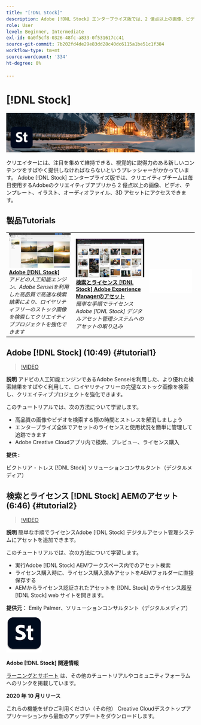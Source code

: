 ```yaml
---
title: "[!DNL Stock]"
description: Adobe [!DNL Stock] エンタープライズ版では、2 億点以上の画像、ビデオ、テンプレート、イラスト、オーディオファイル、3D アセットにアクセスできます。
role: User
level: Beginner, Intermediate
exl-id: 0a0f5cf8-0326-48fc-a833-0f531617cc41
source-git-commit: 7b202fd4de29e83dd28c40dc6115a1be51c1f384
workflow-type: tm+mt
source-wordcount: '334'
ht-degree: 0%

---
```


# [!DNL Stock]

![チュートリアルヒーロー画像](../assets/Stock.jpg)

クリエイターには、注目を集めて維持できる、視覚的に説得力のある新しいコンテンツをすばやく提供しなければならないというプレッシャーがかかっています。 Adobe [!DNL Stock] エンタープライズ版では、クリエイティブチームは毎日使用するAdobeのクリエイティブアプリから 2 億点以上の画像、ビデオ、テンプレート、イラスト、オーディオファイル、3D アセットにアクセスできます。

## 製品Tutorials

<table style="table-layout:fixed">
<tr>
 <td>
   <a href="stock.md#tutorial1">
      <img alt="Adobe [!DNL Stock]" src="../assets/stock_torres_thumbnail.jpg" />
   </a>
    <div>
   <a href="stock.md#tutorial1"><strong>Adobe [!DNL Stock]</strong></a>
    </div>
    <em>アドビの人工知能エンジン、Adobe Senseiを利用した高品質で高速な検索結果により、ロイヤリティフリーのストック画像を検索してクリエイティブプロジェクトを強化できます</em>
    <br>
  </td>
  <td>
   <a href="stock.md#tutorial2">
      <img alt="検索とライセンス [!DNL Stock] AEMのアセット" src="../assets/stock_aemintegration_palmer_thumbnail.jpg" />
   </a>
    <div>
   <a href="stock.md#tutorial2"><strong>検索とライセンス [!DNL Stock] Adobe Experience Managerのアセット</strong></a>
    </div>
    <em>簡単な手順でライセンスAdobe [!DNL Stock] デジタルアセット管理システムへのアセットの取り込み</em>
    <br>
  </td>
  <td>
    <img alt="スペーサー" src="../assets/Whitespacer.png" />
    <div>
    <br>
  </td>
</tr>
</table>

## Adobe [!DNL Stock] (10:49) {#tutorial1}

>[!VIDEO](https://video.tv.adobe.com/v/326951?hidetitle=true)

**説明**
アドビの人工知能エンジンであるAdobe Senseiを利用した、より優れた検索結果をすばやく利用して、ロイヤリティフリーの完璧なストック画像を検索し、クリエイティブプロジェクトを強化できます。

このチュートリアルでは、次の方法について学習します。
* 高品質の画像やビデオを検索する際の時間とストレスを解消しましょう
* エンタープライズ全体でアセットのライセンスと使用状況を簡単に管理して追跡できます
* Adobe Creative Cloudアプリ内で検索、プレビュー、ライセンス購入

**提供 :**

ビクトリア・トレス [!DNL Stock] ソリューションコンサルタント（デジタルメディア）

## 検索とライセンス [!DNL Stock] AEMのアセット (6:46) {#tutorial2}

>[!VIDEO](https://video.tv.adobe.com/v/326952?hidetitle=true)

**説明**
簡単な手順でライセンスAdobe [!DNL Stock] デジタルアセット管理システムにアセットを追加できます。

このチュートリアルでは、次の方法について学習します。
* 実行Adobe [!DNL Stock] AEMワークスペース内でのアセット検索
* ライセンス購入時に、ライセンス購入済みアセットをAEMフォルダーに直接保存する
* AEMからライセンス認証されたアセットを [!DNL Stock] のライセンス履歴 [!DNL Stock] web サイトを開きます。

**提供元：**
Emily Palmer、ソリューションコンサルタント（デジタルメディア）

![[!DNL Stock] ロゴ](../assets/st_appicon_96.png)

**Adobe [!DNL Stock] 関連情報**

[ラーニングとサポート](https://helpx.adobe.com/support/stock.html) は、その他のチュートリアルやコミュニティフォーラムへのリンクを掲載しています。

**2020 年 10 月リリース**

これらの機能をぜひご利用ください（その他） Creative Cloudデスクトップアプリケーションから最新のアップデートをダウンロードします。
